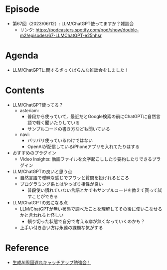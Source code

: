 # Episode

- 第67回（2023/06/12）: LLM/ChatGPT使ってますか？雑談会
  - リンク: https://podcasters.spotify.com/pod/show/double-m2/episodes/67-LLMChatGPT-e25hhsr

# Agenda

- LLM/ChatGPTに関するざっくばらんな雑談会をしました！

# Contents

- LLM/ChatGPT使ってる？
  - asteriam:
    - 普段から使っていて，最近だとGoogle検索の前にChatGPTに自然言語で軽く聞いたりしている
    - サンプルコードの書き方なども聞いている
  - navi:
    - バリバリ使っているわけではない
    - OpenAIが配信しているiPhoneアプリを入れてたりはする
- おすすめのプラグイン
  - Video Insights: 動画ファイルを文字起こししたり要約したりできるプラグイン
- LLM/ChatGPTの良いと思う点
  - 自然言語で曖昧な感じでフワッと質問を投げれるところ
  - プログラミング系とはやっぱり相性が良い
    - 普段使い慣れていない言語とかでもサンプルコードを教えて貰って試すことができる
- LLM/ChatGPTの気になる点
  - LLM/ChatGPTが無い状態で調べたことを理解してその後に使いこなせるかと言われると怪しい
    - 頼り切った状態で自分で考える癖が無くなっていくのかも？
  - 上手い付き合い方は永遠の課題な気がする

# Reference

- [生成AI周回遅れキャッチアップ勉強会！](https://speakerdeck.com/minorun365/sheng-cheng-aizhou-hui-chi-rekiyatutiatuhumian-qiang-hui)